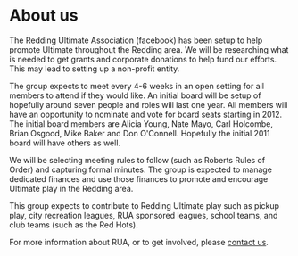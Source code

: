 # About us

The Redding Ultimate Association (facebook) has been setup to help promote Ultimate throughout the Redding area. We will be researching what is needed to get grants and corporate donations to help fund our efforts. This may lead to setting up a non-profit entity.

The group expects to meet every 4-6 weeks in an open setting for all members to attend if they would like. An initial board will be setup of hopefully around seven people and roles will last one year. All members will have an opportunity to nominate and vote for board seats starting in 2012. The initial board members are Alicia Young, Nate Mayo, Carl Holcombe, Brian Osgood, Mike Baker and Don O'Connell. Hopefully the initial 2011 board will have others as well.

We will be selecting meeting rules to follow (such as Roberts Rules of Order) and capturing formal minutes. The group is expected to manage dedicated finances and use those finances to promote and encourage Ultimate play in the Redding area.

This group expects to contribute to Redding Ultimate play such as pickup play, city recreation leagues, RUA sponsored leagues, school teams, and club teams (such as the Red Hots).

For more information about RUA, or to get involved, please [contact us](/contact).
